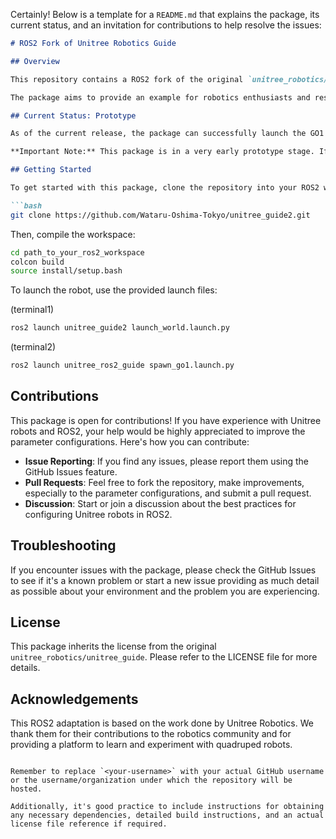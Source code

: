 Certainly! Below is a template for a `README.md` that explains the package, its current status, and an invitation for contributions to help resolve the issues:

```markdown
# ROS2 Fork of Unitree Robotics Guide

## Overview

This repository contains a ROS2 fork of the original `unitree_robotics/unitree_guide` package, adapted to work with the latest ROS2 ecosystem. It is intended for use with the Unitree GO1 robot and includes the necessary launch files, configurations, and dependency information for ROS2.

The package aims to provide an example for robotics enthusiasts and researchers looking to integrate Unitree robots with ROS2.

## Current Status: Prototype

As of the current release, the package can successfully launch the GO1 robot within a ROS2 environment. However, the control parameters are not properly configured, leading to unpredictable behavior when attempting to control the robot.

**Important Note:** This package is in a very early prototype stage. If you launch the robot with this package, the GO1 robot may exhibit erratic behavior due to incorrect parameter settings.

## Getting Started

To get started with this package, clone the repository into your ROS2 workspace:

```bash
git clone https://github.com/Wataru-Oshima-Tokyo/unitree_guide2.git
```

Then, compile the workspace:

```bash
cd path_to_your_ros2_workspace
colcon build 
source install/setup.bash
```

To launch the robot, use the provided launch files:

(terminal1)
```bash
ros2 launch unitree_guide2 launch_world.launch.py 
```
(terminal2)
```bash
ros2 launch unitree_ros2_guide spawn_go1.launch.py 
```

## Contributions

This package is open for contributions! If you have experience with Unitree robots and ROS2, your help would be highly appreciated to improve the parameter configurations. Here's how you can contribute:

- **Issue Reporting**: If you find any issues, please report them using the GitHub Issues feature.
- **Pull Requests**: Feel free to fork the repository, make improvements, especially to the parameter configurations, and submit a pull request.
- **Discussion**: Start or join a discussion about the best practices for configuring Unitree robots in ROS2.

## Troubleshooting

If you encounter issues with the package, please check the GitHub Issues to see if it's a known problem or start a new issue providing as much detail as possible about your environment and the problem you are experiencing.

## License

This package inherits the license from the original `unitree_robotics/unitree_guide`. Please refer to the LICENSE file for more details.

## Acknowledgements

This ROS2 adaptation is based on the work done by Unitree Robotics. We thank them for their contributions to the robotics community and for providing a platform to learn and experiment with quadruped robots.
```

Remember to replace `<your-username>` with your actual GitHub username or the username/organization under which the repository will be hosted.

Additionally, it's good practice to include instructions for obtaining any necessary dependencies, detailed build instructions, and an actual license file reference if required.